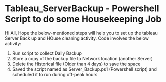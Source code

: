# Tableau_ServerBackup - Powershell Script to do some Housekeeping Job
Hi All, Hope the below-mentioned steps will help you to set up the tableau Server Back up and HOuse cleaning activity. Code involves the below activity:
1. Run script to collect Daily Backup
2. Store a copy of the backup file to Network location (another Server)
3. Delete the Historical file (Older than 4 days) to save the space
4. Saved the script named as Server_Backup.ps1 (Powershell script) and scheduled it to run during off-peak hours
